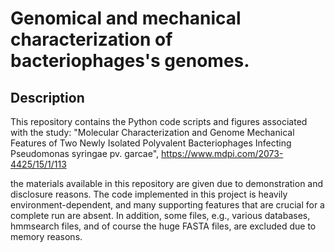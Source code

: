 # Genomical and mechanical characterization of bacteriophages's genomes.
## Description
This repository contains the Python code scripts and figures associated with the study: "Molecular Characterization and Genome Mechanical Features of Two Newly Isolated Polyvalent Bacteriophages Infecting Pseudomonas syringae pv. garcae", https://www.mdpi.com/2073-4425/15/1/113

the materials available in this repository are given due to demonstration and disclosure reasons. The code implemented in this project is heavily environment-dependent, and many supporting features that are crucial for a complete run are absent. In addition, some files, e.g., various databases, hmmsearch files, and of course the huge FASTA files, are excluded due to memory reasons.
